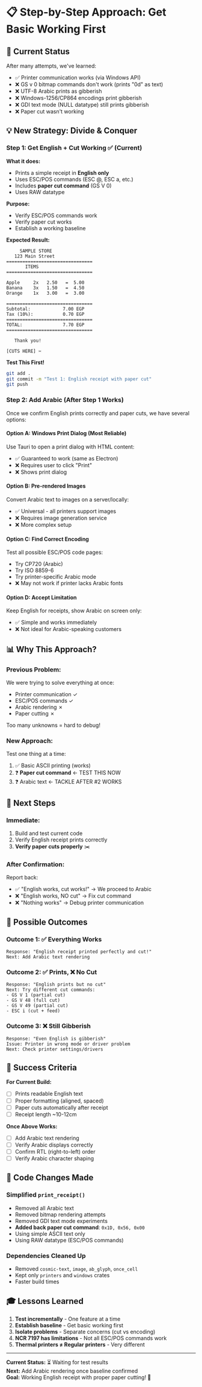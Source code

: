 # 📋 Step-by-Step Approach: Get Basic Working First

## 🎯 **Current Status**

After many attempts, we've learned:
- ✅ Printer communication works (via Windows API)
- ❌ GS v 0 bitmap commands don't work (prints "0d" as text)
- ❌ UTF-8 Arabic prints as gibberish
- ❌ Windows-1256/CP864 encodings print gibberish  
- ❌ GDI text mode (NULL datatype) still prints gibberish
- ❌ Paper cut wasn't working

## 💡 **New Strategy: Divide & Conquer**

### **Step 1: Get English + Cut Working** ✅ (Current)

**What it does:**
- Prints a simple receipt in **English only**
- Uses ESC/POS commands (ESC @, ESC a, etc.)
- Includes **paper cut command** (GS V 0)
- Uses RAW datatype

**Purpose:**
- Verify ESC/POS commands work
- Verify paper cut works
- Establish a working baseline

**Expected Result:**
```
     SAMPLE STORE
   123 Main Street
================================
       ITEMS
================================

Apple     2x   2.50   =  5.00
Banana    3x   1.50   =  4.50
Orange    1x   3.00   =  3.00

================================
Subtotal:            7.00 EGP
Tax (10%):           0.70 EGP
================================
TOTAL:               7.70 EGP
================================

   Thank you!

[CUTS HERE] ✂️
```

**Test This First!**

```bash
git add .
git commit -m "Test 1: English receipt with paper cut"
git push
```

### **Step 2: Add Arabic (After Step 1 Works)**

Once we confirm English prints correctly and paper cuts, we have several options:

#### **Option A: Windows Print Dialog (Most Reliable)**
Use Tauri to open a print dialog with HTML content:
- ✅ Guaranteed to work (same as Electron)
- ❌ Requires user to click "Print"
- ❌ Shows print dialog

#### **Option B: Pre-rendered Images**
Convert Arabic text to images on a server/locally:
- ✅ Universal - all printers support images
- ❌ Requires image generation service
- ❌ More complex setup

#### **Option C: Find Correct Encoding**
Test all possible ESC/POS code pages:
- Try CP720 (Arabic)
- Try ISO 8859-6
- Try printer-specific Arabic mode
- ❌ May not work if printer lacks Arabic fonts

#### **Option D: Accept Limitation**
Keep English for receipts, show Arabic on screen only:
- ✅ Simple and works immediately
- ❌ Not ideal for Arabic-speaking customers

## 📊 **Why This Approach?**

### **Previous Problem:**
We were trying to solve everything at once:
- Printer communication ✓
- ESC/POS commands ✓
- Arabic rendering ✗
- Paper cutting ✗

Too many unknowns = hard to debug!

### **New Approach:**
Test one thing at a time:
1. ✅ Basic ASCII printing (works)
2. ❓ **Paper cut command** ← TEST THIS NOW
3. ❓ Arabic text ← TACKLE AFTER #2 WORKS

## 🚀 **Next Steps**

### **Immediate:**
1. Build and test current code
2. Verify English receipt prints correctly
3. **Verify paper cuts properly** ✂️

### **After Confirmation:**
Report back:
- ✅ "English works, cut works!" → We proceed to Arabic
- ❌ "English works, NO cut" → Fix cut command
- ❌ "Nothing works" → Debug printer communication

## 💬 **Possible Outcomes**

### **Outcome 1: ✅ Everything Works**
```
Response: "English receipt printed perfectly and cut!"
Next: Add Arabic text rendering
```

### **Outcome 2: ✅ Prints, ❌ No Cut**
```
Response: "English prints but no cut"
Next: Try different cut commands:
- GS V 1 (partial cut)
- GS V 48 (full cut)
- GS V 49 (partial cut)  
- ESC i (cut + feed)
```

### **Outcome 3: ❌ Still Gibberish**
```
Response: "Even English is gibberish"
Issue: Printer in wrong mode or driver problem
Next: Check printer settings/drivers
```

## 🎯 **Success Criteria**

**For Current Build:**
- [ ] Prints readable English text
- [ ] Proper formatting (aligned, spaced)
- [ ] Paper cuts automatically after receipt
- [ ] Receipt length ~10-12cm

**Once Above Works:**
- [ ] Add Arabic text rendering
- [ ] Verify Arabic displays correctly
- [ ] Confirm RTL (right-to-left) order
- [ ] Verify Arabic character shaping

## 📝 **Code Changes Made**

### **Simplified `print_receipt()`**
- Removed all Arabic text
- Removed bitmap rendering attempts  
- Removed GDI text mode experiments
- **Added back paper cut command**: `0x1D, 0x56, 0x00`
- Using simple ASCII text only
- Using RAW datatype (ESC/POS commands)

### **Dependencies Cleaned Up**
- Removed `cosmic-text`, `image`, `ab_glyph`, `once_cell`
- Kept only `printers` and `windows` crates
- Faster build times

## 🎓 **Lessons Learned**

1. **Test incrementally** - One feature at a time
2. **Establish baseline** - Get basic working first
3. **Isolate problems** - Separate concerns (cut vs encoding)
4. **NCR 7197 has limitations** - Not all ESC/POS commands work
5. **Thermal printers ≠ Regular printers** - Very different

---

**Current Status:** ⏳ Waiting for test results  
**Next:** Add Arabic rendering once baseline confirmed  
**Goal:** Working English receipt with proper paper cutting! 🎯

